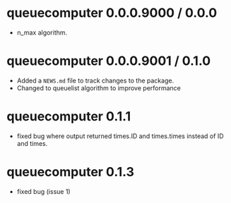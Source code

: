 
# queuecomputer 0.0.0.9000 / 0.0.0

* n_max algorithm. 

# queuecomputer 0.0.0.9001 / 0.1.0

* Added a `NEWS.md` file to track changes to the package.
* Changed to queuelist algorithm to improve performance

# queuecomputer 0.1.1

* fixed bug where output returned times.ID and times.times instead of ID and times. 

# queuecomputer 0.1.3

* fixed bug (issue 1) 

